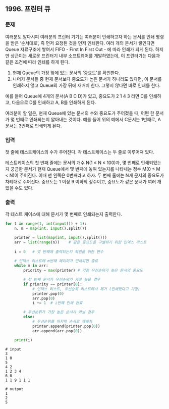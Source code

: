 ## 1996. 프린터 큐

### 문제

여러분도 알다시피 여러분의 프린터 기기는 여러분이 인쇄하고자 하는 문서를 인쇄 명령을 받은 ‘순서대로’, 즉 먼저 요청된 것을 먼저 인쇄한다. 여러 개의 문서가 쌓인다면 Queue 자료구조에 쌓여서 FIFO - First In First Out - 에 따라 인쇄가 되게 된다. 하지만 상근이는 새로운 프린터기 내부 소프트웨어를 개발하였는데, 이 프린터기는 다음과 같은 조건에 따라 인쇄를 하게 된다.

1. 현재 Queue의 가장 앞에 있는 문서의 ‘중요도’를 확인한다.
2. 나머지 문서들 중 현재 문서보다 중요도가 높은 문서가 하나라도 있다면, 이 문서를 인쇄하지 않고 Queue의 가장 뒤에 재배치 한다. 그렇지 않다면 바로 인쇄를 한다.

예를 들어 Queue에 4개의 문서(A B C D)가 있고, 중요도가 2 1 4 3 라면 C를 인쇄하고, 다음으로 D를 인쇄하고 A, B를 인쇄하게 된다.

여러분이 할 일은, 현재 Queue에 있는 문서의 수와 중요도가 주어졌을 때, 어떤 한 문서가 몇 번째로 인쇄되는지 알아내는 것이다. 예를 들어 위의 예에서 C문서는 1번째로, A문서는 3번째로 인쇄되게 된다.

### 입력

첫 줄에 테스트케이스의 수가 주어진다. 각 테스트케이스는 두 줄로 이루어져 있다.

테스트케이스의 첫 번째 줄에는 문서의 개수 N(1 ≤ N ≤ 100)과, 몇 번째로 인쇄되었는지 궁금한 문서가 현재 Queue에서 몇 번째에 놓여 있는지를 나타내는 정수 M(0 ≤ M < N)이 주어진다. 이때 맨 왼쪽은 0번째라고 하자. 두 번째 줄에는 N개 문서의 중요도가 차례대로 주어진다. 중요도는 1 이상 9 이하의 정수이고, 중요도가 같은 문서가 여러 개 있을 수도 있다.

### 출력

각 테스트 케이스에 대해 문서가 몇 번째로 인쇄되는지 출력한다.

```python
for t in range(1, int(input()) + 1):
    n, m = map(int, input().split())

    printer = list(map(int, input().split()))
    arr = list(range(n))	# 같은 중요도를 구별하기 위한 인덱스 리스트
    
    i = 0	# 몇 번째에 출력되는지 확인을 위한 변수
    
    # 인덱스 리스트에 m번째 페이퍼가 인쇄되면 종료
    while m in arr:
        priority = max(printer)	# 가장 우선순위가 높은 문서의 중요도

        # 첫 번째 문서가 우선순위가 가장 높을 경우
        if priority == printer[0]:
            # 인덱스 리스트, 우선순위 리스트에서 제거 (인쇄했다고 가정)
            printer.pop(0)
            arr.pop(0)
            i += 1	# i번째 인쇄 완료

		# 우선순위가 가장 높은 순서가 아닐 경우
        else:
            # 우선순위를 마지막 순서로 재배치
            printer.append(printer.pop(0))
            arr.append(arr.pop(0))

    print(i)
```

```
# input
3
1 0
5
4 2
1 2 3 4
6 0
1 1 9 1 1 1

# output
1
2
5
```

